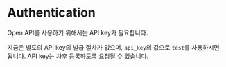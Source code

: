 # Authentication

Open API를 사용하기 위해서는 API key가 필요합니다.

지금은 별도의 API key의 발급 절차가 없으며,
`api_key`의 값으로 `test`를 사용하시면 됩니다.
API key는 차후 등록하도록 요청될 수 있습니다.
